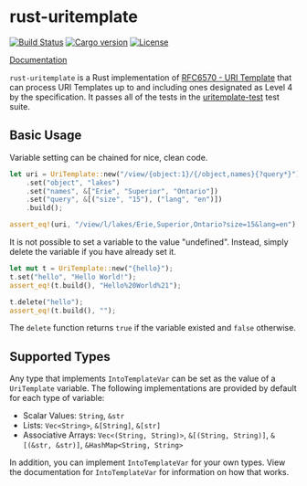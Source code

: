rust-uritemplate
================

[![Build Status](https://img.shields.io/travis/chowdhurya/rust-uritemplate/master.svg?style=flat-square)](https://travis-ci.org/chowdhurya/rust-uritemplate)
[![Cargo version](https://img.shields.io/crates/v/uritemplate.svg?style=flat-square)](https://crates.io/crates/uritemplate)
[![License](https://img.shields.io/crates/l/uritemplate.svg?style=flat-square)](https://github.com/chowdhurya/rust-uritemplate/blob/master/LICENSE)

[Documentation](https://chowdhurya.github.io/rust-uritemplate/uritemplate/)


`rust-uritemplate` is a Rust implementation of
[RFC6570  - URI Template](http://tools.ietf.org/html/rfc6570) that can process
URI Templates up to and including ones designated as Level 4 by the
specification. It passes all of the tests in the
[uritemplate-test](https://github.com/uri-templates/uritemplate-test) test
suite.

Basic Usage
-----------
Variable setting can be chained for nice, clean code.

```rust
let uri = UriTemplate::new("/view/{object:1}/{/object,names}{?query*}")
    .set("object", "lakes")
    .set("names", &["Erie", "Superior", "Ontario"])
    .set("query", &[("size", "15"), ("lang", "en")])
    .build();

assert_eq!(uri, "/view/l/lakes/Erie,Superior,Ontario?size=15&lang=en");
```

It is not possible to set a variable to the value "undefined". Instead, simply
delete the variable if you have already set it.

```rust
let mut t = UriTemplate::new("{hello}");
t.set("hello", "Hello World!");
assert_eq!(t.build(), "Hello%20World%21");

t.delete("hello");
assert_eq!(t.build(), "");
```

The `delete` function returns `true` if the variable existed and `false`
otherwise.

Supported Types
---------------
Any type that implements `IntoTemplateVar` can be set as the value of a
`UriTemplate` variable. The following implementations are provided by default
for each type of variable:

- Scalar Values: `String`, `&str`
- Lists: `Vec<String>`, `&[String]`, `&[str]`
- Associative Arrays: `Vec<(String, String)>`, `&[(String, String)]`,
  `&[(&str, &str)]`, `&HashMap<String, String>`

In addition, you can implement `IntoTemplateVar` for your own types. View the
documentation for `IntoTemplateVar` for information on how that works.
